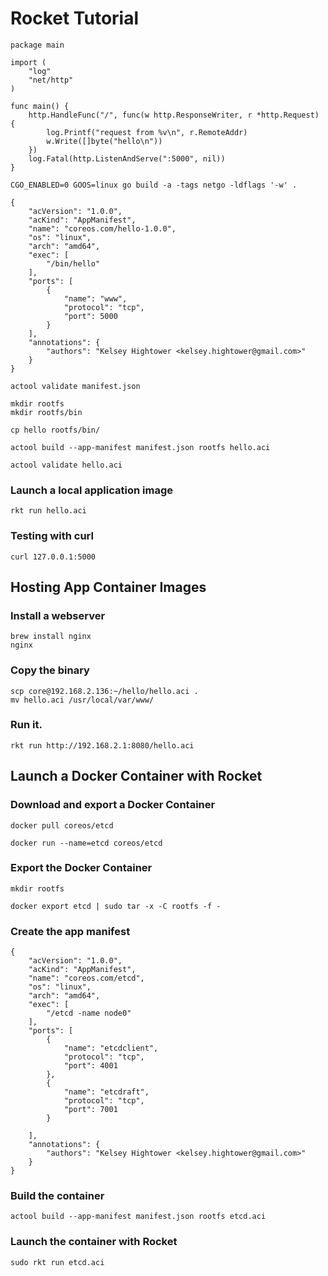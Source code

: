 # Rocket Tutorial

```
package main

import (
    "log"
    "net/http"
)

func main() {
    http.HandleFunc("/", func(w http.ResponseWriter, r *http.Request) {
        log.Printf("request from %v\n", r.RemoteAddr)
        w.Write([]byte("hello\n"))
    })
    log.Fatal(http.ListenAndServe(":5000", nil))
}
```

```
CGO_ENABLED=0 GOOS=linux go build -a -tags netgo -ldflags '-w' .
```

```
{
    "acVersion": "1.0.0",
    "acKind": "AppManifest",
    "name": "coreos.com/hello-1.0.0",
    "os": "linux",
    "arch": "amd64",
    "exec": [
        "/bin/hello"
    ],
    "ports": [
        {
            "name": "www",
            "protocol": "tcp",
            "port": 5000
        }
    ],
    "annotations": {
        "authors": "Kelsey Hightower <kelsey.hightower@gmail.com>"
    }
}
```

```
actool validate manifest.json
```

```
mkdir rootfs
mkdir rootfs/bin
```

```
cp hello rootfs/bin/
```

```
actool build --app-manifest manifest.json rootfs hello.aci
```

```
actool validate hello.aci
```

### Launch a local application image

```
rkt run hello.aci
```

### Testing with curl

```
curl 127.0.0.1:5000
```

## Hosting App Container Images

### Install a webserver

```
brew install nginx
nginx
```

### Copy the binary

```
scp core@192.168.2.136:~/hello/hello.aci .
mv hello.aci /usr/local/var/www/
```

### Run it.

```
rkt run http://192.168.2.1:8080/hello.aci
```

## Launch a Docker Container with Rocket

### Download and export a Docker Container

```
docker pull coreos/etcd
```

```
docker run --name=etcd coreos/etcd
```

### Export the Docker Container

```
mkdir rootfs
```

```
docker export etcd | sudo tar -x -C rootfs -f -
```

### Create the app manifest

```
{
    "acVersion": "1.0.0",
    "acKind": "AppManifest",
    "name": "coreos.com/etcd",
    "os": "linux",
    "arch": "amd64",
    "exec": [
        "/etcd -name node0"
    ],
    "ports": [
        {
            "name": "etcdclient",
            "protocol": "tcp",
            "port": 4001
        },
        {
            "name": "etcdraft",
            "protocol": "tcp",
            "port": 7001
        }

    ],
    "annotations": {
        "authors": "Kelsey Hightower <kelsey.hightower@gmail.com>"
    }
}
```

### Build the container

```
actool build --app-manifest manifest.json rootfs etcd.aci
```

### Launch the container with Rocket

```
sudo rkt run etcd.aci
```
